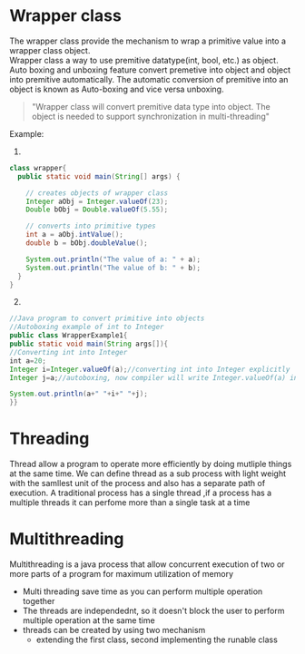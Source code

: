 # Wrapper class
The wrapper class provide the mechanism to wrap a primitive value into a wrapper class object.  
Wrapper class a way to use premitive datatype(int, bool, etc.) as object.  
Auto boxing and unboxing feature convert premetive into object and object into premitive automatically. The automatic conversion of premitive into an object is known as Auto-boxing and vice versa unboxing.  
> "Wrapper class will convert premitive data type into object. The object is needed to support synchronization in multi-threading"

Example: 

1. 
```java
class wrapper{
  public static void main(String[] args) {

    // creates objects of wrapper class
    Integer aObj = Integer.valueOf(23);
    Double bObj = Double.valueOf(5.55);

    // converts into primitive types
    int a = aObj.intValue();
    double b = bObj.doubleValue();

    System.out.println("The value of a: " + a);
    System.out.println("The value of b: " + b);
  }
}
```  
2. 
```java
//Java program to convert primitive into objects 
//Autoboxing example of int to Integer
public class WrapperExample1{
public static void main(String args[]){
//Converting int into Integer
int a=20;
Integer i=Integer.valueOf(a);//converting int into Integer explicitly 
Integer j=a;//autoboxing, now compiler will write Integer.valueOf(a) internally

System.out.println(a+" "+i+" "+j);
}}
```

# Threading
Thread allow a program to operate more efficiently by doing mutliple things at the same time. We can define thread as a sub process with light weight with the samllest unit of the process and also has a separate path of execution. A traditional process has a single thread ,if a process has a multiple threads it can perfome more than a single task at a time

# Multithreading
Multithreading is a java process that allow concurrent execution of two or more parts of a program for maximum utilization of memory
- Multi threading save time as you can perform multiple operation together
- The threads are independednt, so it doesn't block the user to perform multiple operation at the same time
-  threads can be created by using two mechanism  
    - extending the first class, second implementing the runable class
